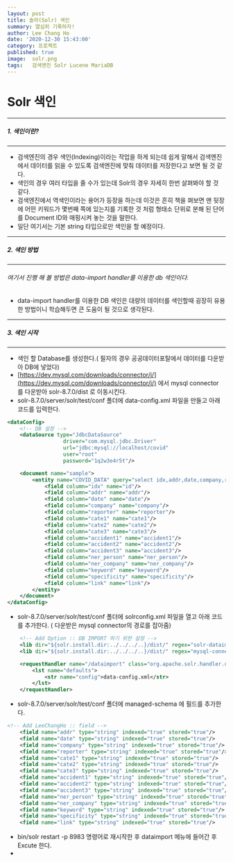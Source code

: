 ```yaml
---
layout: post
title: 솔라(Solr) 색인
summary: 열심히 기록하자!
author: Lee Chang Ho
date: '2020-12-30 15:43:00'
category: 프로젝트
published: true
image:  solr.png
tags:   검색엔진 Solr Lucene MariaDB
---
```

# Solr 색인

 ---
##### 1. 색인이란?
 ---
- 검색엔진의 경우 색인(Indexing)이라는 작업을 하게 되는데 쉽게 말해서 검색엔진에서 데이터를 읽을 수 있도록 검색엔진에 맞춰 데이터를 저장한다고 보면 될 것 같다.
- 색인의 경우 여러 타입을 줄 수가 있는데 Solr의 경우 자세히 한번 살펴봐야 할 것 같다.
- 검색엔진에서 역색인이라는 용어가 등장을 하는데 이것은 흔히 책을 펴보면 맨 뒷장에 어떤 키워드가 몇번째 쪽에 있는지를 기록한 것 처럼 형태소 단위로 분해 된 단어를 Document ID와 매핑시켜 놓는 것을 말한다.
- 일단 여기서는 기본 string 타입으로만 색인을 할 예정이다.


 ---
##### 2. 색인 방법
 ---
###### 여기서 진행 해 볼 방법은 data-import handler를 이용한 db 색인이다.
- data-import handler를 이용한 DB 색인은 대량의 데이터를 색인할때 굉장히 유용한 방법이니 학습해두면 큰 도움이 될 것으로 생각된다.

 ---
##### 3. 색인 시작
---
 - 색인 할 Database를 생성한다.( 필자의 경우 공공데이터포탈에서 데이터를 다운받아 DB에 넣었다)
 - [https://dev.mysql.com/downloads/connector/j/](https://dev.mysql.com/downloads/connector/j/) 에서 mysql connector 를 다운받아 solr-8.7.0/dist 로 이동시킨다.  
 - solr-8.7.0/server/solr/test/conf 폴더에 data-config.xml 파일을 만들고 아래 코드를 입력한다.
```xml
<dataConfig>
	<!-- DB 설정 -->
    <dataSource type="JdbcDataSource"
                  driver="com.mysql.jdbc.Driver"
                  url="jdbc:mysql://localhost/covid"
                  user="root"
                  password="1q2w3e4r5t"/>

    <document name="sample">
        <entity name="COVID_DATA" query="select idx,addr,date,company,reporter,cate1,cate2,cate3,accident1,accident2,accident3,ner_person,ner_company,keyword,specificity,link from covid_data">
            <field column="idx" name="id"/>
			<field column="addr" name="addr"/>
			<field column="date" name="date"/>
			<field column="company" name="company"/>
			<field column="reporter" name="reporter"/>
			<field column="cate1" name="cate1"/>
			<field column="cate2" name="cate2"/>
			<field column="cate3" name="cate3"/>
			<field column="accident1" name="accident1"/>
			<field column="accident2" name="accident2"/>
			<field column="accident3" name="accident3"/>
			<field column="ner_person" name="ner_person"/>
			<field column="ner_company" name="ner_company"/>
			<field column="keyword" name="keyword"/>
			<field column="specificity" name="specificity"/>
			<field column="link" name="link"/>
        </entity>
    </document>
</dataConfig>
```
- solr-8.7.0/server/solr/test/conf 폴더에 solrconfig.xml 파일을 열고 아래 코드를 추가한다. ( 다운받은 mysql connector의 경로를 잡아줌)
```xml
	<!-- Add Option :: DB IMPORT 하기 위한 설정 -->
	<lib dir="${solr.install.dir:../../../..}/dist/" regex="solr-dataimporthandler-\d.*\.jar" />
	<lib dir="${solr.install.dir:../../../..}/dist/" regex="mysql-connector-java-\d.*\.jar"  />

	<requestHandler name="/dataimport" class="org.apache.solr.handler.dataimport.DataImportHandler">
		<lst name="defaults">
			<str name="config">data-config.xml</str>
		</lst>
	</requestHandler>
```

- solr-8.7.0/server/solr/test/conf 폴더에 managed-schema 에 필드를 추가한다.
```xml
<!-- Add LeeChangHo :: field -->
	<field name="addr" type="string" indexed="true" stored="true"/>
	<field name="date" type="string" indexed="true" stored="true"/>
	<field name="company" type="string" indexed="true" stored="true"/>
	<field name="reporter" type="string" indexed="true" stored="true"/>
	<field name="cate1" type="string" indexed="true" stored="true"/>
	<field name="cate2" type="string" indexed="true" stored="true"/>
	<field name="cate3" type="string" indexed="true" stored="true"/>
	<field name="accident1" type="string" indexed="true" stored="true"/>
	<field name="accident2" type="string" indexed="true" stored="true"/>
	<field name="accident3" type="string" indexed="true" stored="true"/>
	<field name="ner_person" type="string" indexed="true" stored="true"/>
	<field name="ner_company" type="string" indexed="true" stored="true"/>
	<field name="keyword" type="string" indexed="true" stored="true"/>
	<field name="specificity" type="string" indexed="true" stored="true"/>
	<field name="link" type="string" indexed="true" stored="true"/>
```
- bin/solr restart -p 8983 명령어로 재시작한 후 dataimport 메뉴에 들어간 후 Excute 한다.
- 
<!--stackedit_data:
eyJoaXN0b3J5IjpbOTAzNDY2MTIyLC01MDgyNzE5ODUsNTA2NT
kzNDU1XX0=
-->